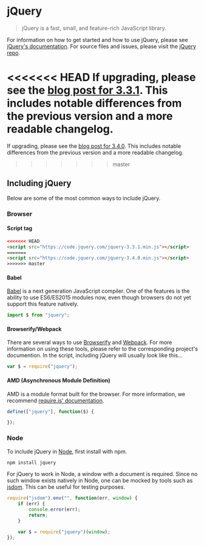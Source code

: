 # jQuery

> jQuery is a fast, small, and feature-rich JavaScript library.

For information on how to get started and how to use jQuery, please see [jQuery's documentation](http://api.jquery.com/).
For source files and issues, please visit the [jQuery repo](https://github.com/jquery/jquery).

<<<<<<< HEAD
If upgrading, please see the [blog post for 3.3.1](https://blog.jquery.com/2017/03/20/jquery-3.3.1-now-available/). This includes notable differences from the previous version and a more readable changelog.
=======
If upgrading, please see the [blog post for 3.4.0](https://blog.jquery.com/2019/04/10/jquery-3-4-0-released/). This includes notable differences from the previous version and a more readable changelog.
>>>>>>> master

## Including jQuery

Below are some of the most common ways to include jQuery.

### Browser

#### Script tag

```html
<<<<<<< HEAD
<script src="https://code.jquery.com/jquery-3.3.1.min.js"></script>
=======
<script src="https://code.jquery.com/jquery-3.4.0.min.js"></script>
>>>>>>> master
```

#### Babel

[Babel](http://babeljs.io/) is a next generation JavaScript compiler. One of the features is the ability to use ES6/ES2015 modules now, even though browsers do not yet support this feature natively.

```js
import $ from "jquery";
```

#### Browserify/Webpack

There are several ways to use [Browserify](http://browserify.org/) and [Webpack](https://webpack.github.io/). For more information on using these tools, please refer to the corresponding project's documention. In the script, including jQuery will usually look like this...

```js
var $ = require("jquery");
```

#### AMD (Asynchronous Module Definition)

AMD is a module format built for the browser. For more information, we recommend [require.js' documentation](http://requirejs.org/docs/whyamd.html).

```js
define(["jquery"], function($) {

});
```

### Node

To include jQuery in [Node](nodejs.org), first install with npm.

```sh
npm install jquery
```

For jQuery to work in Node, a window with a document is required. Since no such window exists natively in Node, one can be mocked by tools such as [jsdom](https://github.com/tmpvar/jsdom). This can be useful for testing purposes.

```js
require("jsdom").env("", function(err, window) {
	if (err) {
		console.error(err);
		return;
	}

	var $ = require("jquery")(window);
});
```
